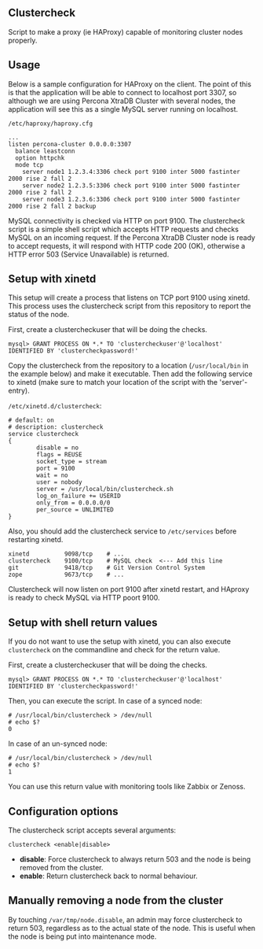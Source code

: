 ## Clustercheck ##

Script to make a proxy (ie HAProxy) capable of monitoring cluster nodes properly.

## Usage ##
Below is a sample configuration for HAProxy on the client. The point of this is that the application will be able to connect to localhost port 3307, so although we are using Percona XtraDB Cluster with several nodes, the application will see this as a single MySQL server running on localhost.

`/etc/haproxy/haproxy.cfg`

    ...
    listen percona-cluster 0.0.0.0:3307
      balance leastconn
      option httpchk
      mode tcp
        server node1 1.2.3.4:3306 check port 9100 inter 5000 fastinter 2000 rise 2 fall 2
        server node2 1.2.3.5:3306 check port 9100 inter 5000 fastinter 2000 rise 2 fall 2
        server node3 1.2.3.6:3306 check port 9100 inter 5000 fastinter 2000 rise 2 fall 2 backup

MySQL connectivity is checked via HTTP on port 9100. The clustercheck script is a simple shell script which accepts HTTP requests and checks MySQL on an incoming request. If the Percona XtraDB Cluster node is ready to accept requests, it will respond with HTTP code 200 (OK), otherwise a HTTP error 503 (Service Unavailable) is returned.

## Setup with xinetd ##
This setup will create a process that listens on TCP port 9100 using xinetd. This process uses the clustercheck script from this repository to report the status of the node.

First, create a clustercheckuser that will be doing the checks.

    mysql> GRANT PROCESS ON *.* TO 'clustercheckuser'@'localhost' IDENTIFIED BY 'clustercheckpassword!'

Copy the clustercheck from the repository to a location (`/usr/local/bin` in the example below) and make it executable. Then add the following service to xinetd (make sure to match your location of the script with the 'server'-entry).

`/etc/xinetd.d/clustercheck`:

    # default: on
    # description: clustercheck
    service clustercheck
    {
            disable = no
            flags = REUSE
            socket_type = stream
            port = 9100
            wait = no
            user = nobody
            server = /usr/local/bin/clustercheck.sh
            log_on_failure += USERID
            only_from = 0.0.0.0/0
            per_source = UNLIMITED
    }

Also, you should add the clustercheck service to `/etc/services` before restarting xinetd.

    xinetd          9098/tcp    # ...
    clustercheck    9100/tcp    # MySQL check  <--- Add this line
    git             9418/tcp    # Git Version Control System
    zope            9673/tcp    # ...

Clustercheck will now listen on port 9100 after xinetd restart, and HAproxy is ready to check MySQL via HTTP poort 9100.

## Setup with shell return values ##
If you do not want to use the setup with xinetd, you can also execute `clustercheck` on the commandline and check for the return value.

First, create a clustercheckuser that will be doing the checks.

    mysql> GRANT PROCESS ON *.* TO 'clustercheckuser'@'localhost' IDENTIFIED BY 'clustercheckpassword!'

Then, you can execute the script. In case of a synced node:

    # /usr/local/bin/clustercheck > /dev/null
    # echo $?
    0

In case of an un-synced node:

    # /usr/local/bin/clustercheck > /dev/null
    # echo $?
    1

You can use this return value with monitoring tools like Zabbix or Zenoss.

## Configuration options ##
The clustercheck script accepts several arguments:

    clustercheck <enable|disable>

- **disable**: Force clustercheck to always return 503 and the node is being removed from the cluster.
- **enable**: Return clustercheck back to normal behaviour.

## Manually removing a node from the cluster ##

By touching `/var/tmp/node.disable`, an admin may force clustercheck to return 503, regardless as to the actual state of the node. This is useful when the node is being put into maintenance mode.
